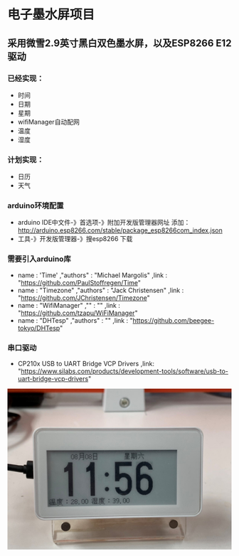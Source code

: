 # 电子墨水屏项目

## 采用微雪2.9英寸黑白双色墨水屏，以及ESP8266 E12驱动

### 已经实现：
- 时间
- 日期
- 星期
- wifiManager自动配网
- 温度
- 湿度
### 计划实现：
- 日历
- 天气

### arduino环境配置
- arduino IDE中文件-》首选项-》附加开发版管理器网址 添加：http://arduino.esp8266.com/stable/package_esp8266com_index.json
- 工具-》开发版管理器-》搜esp8266 下载

### 需要引入arduino库
- name : 'Time' ,"authors" : "Michael Margolis" ,link : "https://github.com/PaulStoffregen/Time"
- name : "Timezone" ,"authors" : "Jack Christensen" ,link : "https://github.com/JChristensen/Timezone"
- name : "WifiManager" ,"" : "" ,link : "https://github.com/tzapu/WiFiManager"
- name : "DHTesp" ,"authors" : "" ,link : "https://github.com/beegee-tokyo/DHTesp"
### 串口驱动
- CP210x USB to UART Bridge VCP Drivers ,link: "https://www.silabs.com/products/development-tools/software/usb-to-uart-bridge-vcp-drivers"

![avatar](https://github.com/88431844/ePaperThing/blob/master/EpaperThingImg.JPG)
